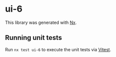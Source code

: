 # ui-6

This library was generated with [Nx](https://nx.dev).

## Running unit tests

Run `nx test ui-6` to execute the unit tests via [Vitest](https://vitest.dev/).
